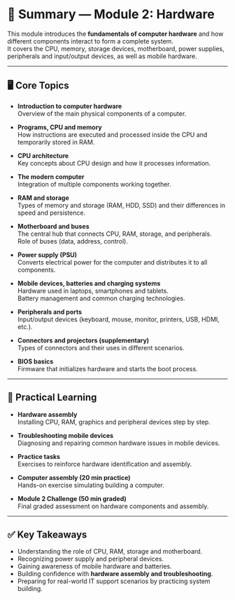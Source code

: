 # 📑 Summary — Module 2: Hardware

This module introduces the **fundamentals of computer hardware** and how different components interact to form a complete system.  
It covers the CPU, memory, storage devices, motherboard, power supplies, peripherals and input/output devices, as well as mobile hardware.

---

## 🖥️ Core Topics

- **Introduction to computer hardware**  
  Overview of the main physical components of a computer.

- **Programs, CPU and memory**  
  How instructions are executed and processed inside the CPU and temporarily stored in RAM.

- **CPU architecture**  
  Key concepts about CPU design and how it processes information.

- **The modern computer**  
  Integration of multiple components working together.

- **RAM and storage**  
  Types of memory and storage (RAM, HDD, SSD) and their differences in speed and persistence.

- **Motherboard and buses**  
  The central hub that connects CPU, RAM, storage, and peripherals.  
  Role of buses (data, address, control).

- **Power supply (PSU)**  
  Converts electrical power for the computer and distributes it to all components.

- **Mobile devices, batteries and charging systems**  
  Hardware used in laptops, smartphones and tablets.  
  Battery management and common charging technologies.

- **Peripherals and ports**  
  Input/output devices (keyboard, mouse, monitor, printers, USB, HDMI, etc.).

- **Connectors and projectors (supplementary)**  
  Types of connectors and their uses in different scenarios.

- **BIOS basics**  
  Firmware that initializes hardware and starts the boot process.

---

## 🔧 Practical Learning

- **Hardware assembly**  
  Installing CPU, RAM, graphics and peripheral devices step by step.

- **Troubleshooting mobile devices**  
  Diagnosing and repairing common hardware issues in mobile devices.

- **Practice tasks**  
  Exercises to reinforce hardware identification and assembly.

- **Computer assembly (20 min practice)**  
  Hands-on exercise simulating building a computer.

- **Module 2 Challenge (50 min graded)**  
  Final graded assessment on hardware components and assembly.

---

## ✅ Key Takeaways

- Understanding the role of CPU, RAM, storage and motherboard.  
- Recognizing power supply and peripheral devices.  
- Gaining awareness of mobile hardware and batteries.  
- Building confidence with **hardware assembly and troubleshooting**.  
- Preparing for real-world IT support scenarios by practicing system building.
